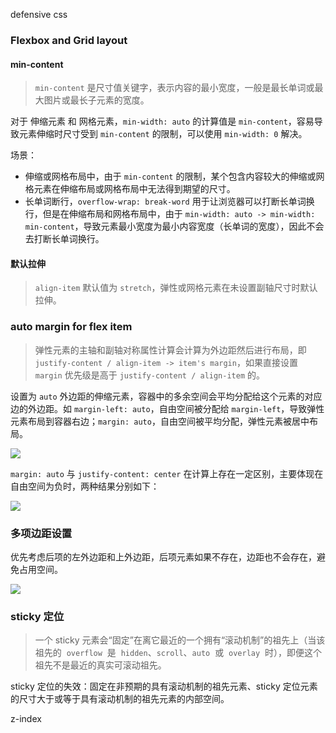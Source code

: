 defensive css

### Flexbox and Grid layout

#### min-content

> `min-content` 是尺寸值关键字，表示内容的最小宽度，一般是最长单词或最大图片或最长子元素的宽度。

对于 伸缩元素 和 网格元素，`min-width: auto` 的计算值是 `min-content`，容易导致元素伸缩时尺寸受到 `min-content` 的限制，可以使用 `min-width: 0` 解决。

场景：

- 伸缩或网格布局中，由于 `min-content` 的限制，某个包含内容较大的伸缩或网格元素在伸缩布局或网格布局中无法得到期望的尺寸。
- 长单词断行，`overflow-wrap: break-word` 用于让浏览器可以打断长单词换行，但是在伸缩布局和网格布局中，由于 `min-width: auto -> min-width: min-content`，导致元素最小宽度为最小内容宽度（长单词的宽度），因此不会去打断长单词换行。

#### 默认拉伸

> `align-item` 默认值为 `stretch`，弹性或网格元素在未设置副轴尺寸时默认拉伸。

### auto margin for flex item

> 弹性元素的主轴和副轴对称属性计算会计算为外边距然后进行布局，即 `justify-content / align-item -> item's margin`，如果直接设置 `margin` 优先级是高于 `justify-content / align-item` 的。

设置为 `auto` 外边距的伸缩元素，容器中的多余空间会平均分配给这个元素的对应边的外边距。如 `margin-left: auto`，自由空间被分配给 `margin-left`，导致弹性元素布局到容器右边；`margin: auto`，自由空间被平均分配，弹性元素被居中布局。

![](https://cdn.staticaly.com/gh/NosignaL994/Assets@main/images/flex-margin-auto.3yap0hkady6.webp)

`margin: auto` 与 `justify-content: center` 在计算上存在一定区别，主要体现在自由空间为负时，两种结果分别如下：

![](https://cdn.staticaly.com/gh/NosignaL994/Assets@main/images/www.w3.org_TR_css-flexbox-1__ref=hackernoon.com.26ibs9pydxls.webp)

### 多项边距设置

优先考虑后项的左外边距和上外边距，后项元素如果不存在，边距也不会存在，避免占用空间。

![](https://cdn.staticaly.com/gh/NosignaL994/Assets@main/images/always-margin-leftortop.60njpang5080.webp)

### sticky 定位

> 一个 sticky 元素会“固定”在离它最近的一个拥有“滚动机制”的祖先上（当该祖先的  `overflow`  是  `hidden`、`scroll`、`auto`  或  `overlay`  时），即便这个祖先不是最近的真实可滚动祖先。

sticky 定位的失效：固定在非预期的具有滚动机制的祖先元素、sticky 定位元素的尺寸大于或等于具有滚动机制的祖先元素的内部空间。

z-index
